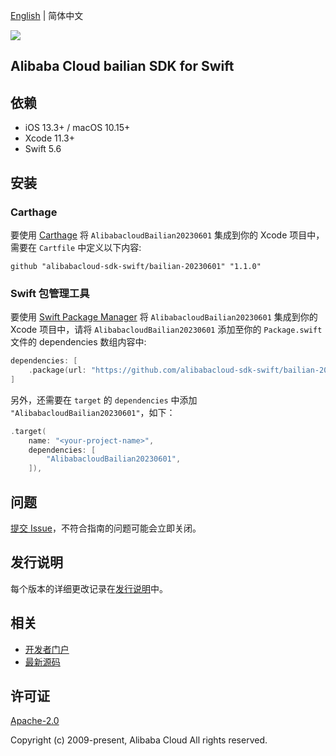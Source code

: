 [English](README.md) | 简体中文

![](https://aliyunsdk-pages.alicdn.com/icons/AlibabaCloud.svg)

## Alibaba Cloud bailian SDK for Swift

## 依赖

- iOS 13.3+ / macOS 10.15+
- Xcode 11.3+
- Swift 5.6

## 安装

### Carthage

要使用 [Carthage](https://github.com/Carthage/Carthage) 将 `AlibabacloudBailian20230601` 集成到你的 Xcode 项目中，需要在 `Cartfile` 中定义以下内容:

```ogdl
github "alibabacloud-sdk-swift/bailian-20230601" "1.1.0"
```

### Swift 包管理工具

要使用 [Swift Package Manager](https://swift.org/package-manager/) 将 `AlibabacloudBailian20230601` 集成到你的 Xcode 项目中，请将 `AlibabacloudBailian20230601` 添加至你的 `Package.swift` 文件的 dependencies 数组内容中:

```swift
dependencies: [
    .package(url: "https://github.com/alibabacloud-sdk-swift/bailian-20230601.git", from: "1.1.0")
]
```

另外，还需要在 `target` 的 `dependencies` 中添加 `"AlibabacloudBailian20230601"`，如下：

```swift
.target(
    name: "<your-project-name>",
    dependencies: [
        "AlibabacloudBailian20230601",
    ]),
```

## 问题

[提交 Issue](https://github.com/alibabacloud-sdk-swift/bailian-20230601/issues/new)，不符合指南的问题可能会立即关闭。

## 发行说明

每个版本的详细更改记录在[发行说明](./ChangeLog.txt)中。

## 相关

* [开发者门户](https://next.api.aliyun.com/home)
* [最新源码](https://github.com/alibabacloud-sdk-swift/bailian-20230601)

## 许可证

[Apache-2.0](http://www.apache.org/licenses/LICENSE-2.0)

Copyright (c) 2009-present, Alibaba Cloud All rights reserved.
